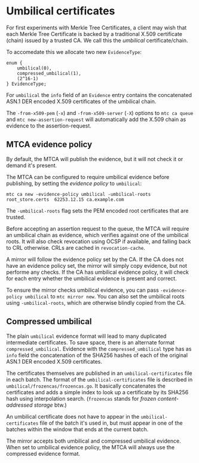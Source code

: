 Umbilical certificates
======================

For first experiments with Merkle Tree Certificates, a client may wish
that each Merkle Tree Certificate is backed by a traditional X.509
certificate (chain) issued by a trusted CA. We call this the *umbilical*
certificate/chain.

To accomedate this we allocate two new `EvidenceType`:

```
enum {
    umbilical(0),
    compressed_umbilical(1),
    (2^16-1)
} EvidenceType;
```

For `umbilical` the `info` field of an `Evidence` entry contains the
concatenated ASN.1 DER encoded X.509 certificates of the umbilical chain.

The `-from-x509-pem` (`-x`) and `-from-x509-server` (`-X`) options to
`mtc ca queue` and `mtc new-assertion-request` will automatically
add the X.509 chain as evidence to the assertion-request.

MTCA evidence policy
--------------------
By default, the MTCA will publish the evidence, but it will not check it
or demand it's present.

The MTCA can be configured to require umbilical evidence before publishing,
by setting the *evidence policy* to `umbilical`:

```
mtc ca new -evidence-policy umbilical -umbilical-roots root_store.certs  62253.12.15 ca.example.com
```

The `-umbilical-roots` flag sets the PEM encoded root certificates that
are trusted. 

Before accepting an assertion request to the queue, the MTCA will
require an umbilical chain as evidence, which verifies against one
of the umbilical roots. It will also check revocation using OCSP if available,
and falling back to CRL otherwise. CRLs are cached in `revocation-cache`.

A mirror will follow the evidence policy set by the CA. If the CA does not
have an evidence policy set, the mirror will simply copy evidence, but not
performe any checks. If the CA has umbilical evidence policy, it will
check for each entry whether the umbilical evidence is present and correct.

To ensure the mirror checks umbilical evidence, you can
pass `-evidence-policy umbilical` to `mtc mirror new`. You can also set
the umbilical roots using `-umbilical-roots`, which are otherwise blindly
copied from the CA.

Compressed umbilical
--------------------
The plain `umbilical` evidence format will lead to many duplicated
intermediate certificates. To save space, there is an alternate format
`compressed_umbilical`. Evidence with the `compressed_umbilical` type
has as `info` field the concatenation of the SHA256 hashes
of each of the original ASN.1 DER encoded X.509 certificates.

The certificates themselves are published in an `umbilical-certificates`
file in each batch. The format of the `umbilical-certificates` file
is described in `umbilical/frozencas/frozencas.go`. It basically
concatenates the certificates and adds a simple index to look up
a certificate by its SHA256 hash using interpolation search.
(`frozencas` stands for *frozen content-addressed storage* btw.)

An umbilical certificate does not have to appear in the `umbilical-certificates`
file of the batch it's used in, but must appear in one of the batches within
the window that ends at the current batch.

The mirror accepts both umbilical and compressed umbilical evidence.
When set to umbilical evidence policy, the MTCA will always use the
compressed evidence format.
